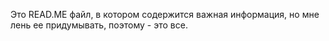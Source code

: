 Это READ.ME файл, в котором содержится важная информация, но мне лень ее придумывать, поэтому - это все.
